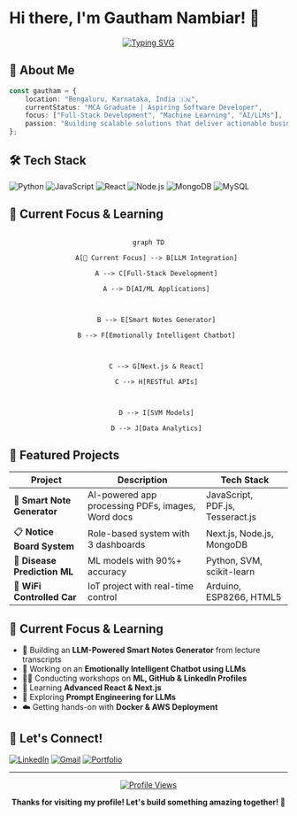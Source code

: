 # Hi there, I'm Gautham Nambiar! 👋

<div align="center">
  
[![Typing SVG](https://readme-typing-svg.herokuapp.com?font=Fira+Code&duration=3000&pause=1000&color=2196F3&center=true&vCenter=true&width=600&lines=Full-Stack+Developer+%7C+AI+Enthusiast;Building+Smart+Solutions+with+LLMs;Passionate+about+Education+%26+Innovation)](https://git.io/typing-svg)

</div>

## 🚀 About Me

```typescript
const gautham = {
    location: "Bengaluru, Karnataka, India 🇮🇳",
    currentStatus: "MCA Graduate | Aspiring Software Developer",
    focus: ["Full-Stack Development", "Machine Learning", "AI/LLMs"],
    passion: "Building scalable solutions that deliver actionable business insights"
};
```

## 🛠️ Tech Stack

![Python](https://img.shields.io/badge/Python-3776AB?style=for-the-badge&logo=python&logoColor=white)
![JavaScript](https://img.shields.io/badge/JavaScript-F7DF1E?style=for-the-badge&logo=javascript&logoColor=black)
![React](https://img.shields.io/badge/React-20232A?style=for-the-badge&logo=react&logoColor=61DAFB)
![Node.js](https://img.shields.io/badge/Node.js-43853D?style=for-the-badge&logo=node.js&logoColor=white)
![MongoDB](https://img.shields.io/badge/MongoDB-4EA94B?style=for-the-badge&logo=mongodb&logoColor=white)
![MySQL](https://img.shields.io/badge/MySQL-00000F?style=for-the-badge&logo=mysql&logoColor=white)

## 🎯 Current Focus & Learning

<div align="center">

  

```mermaid

graph TD

    A[🎯 Current Focus] --> B[LLM Integration]

    A --> C[Full-Stack Development]

    A --> D[AI/ML Applications]

    

    B --> E[Smart Notes Generator]

    B --> F[Emotionally Intelligent Chatbot]

    

    C --> G[Next.js & React]

    C --> H[RESTful APIs]

    

    D --> I[SVM Models]

    D --> J[Data Analytics]

```

</div>

## 🚀 Featured Projects

| Project | Description | Tech Stack |
|---------|-------------|------------|
| 🤖 **Smart Note Generator** | AI-powered app processing PDFs, images, Word docs | JavaScript, PDF.js, Tesseract.js |
| 📋 **Notice Board System** | Role-based system with 3 dashboards | Next.js, Node.js, MongoDB |
| 🏥 **Disease Prediction ML** | ML models with 90%+ accuracy | Python, SVM, scikit-learn |
| 🚗 **WiFi Controlled Car** | IoT project with real-time control | Arduino, ESP8266, HTML5 |

## 🎯 Current Focus & Learning

- 🔬 Building an **LLM-Powered Smart Notes Generator** from lecture transcripts
- 🧠 Working on an **Emotionally Intelligent Chatbot using LLMs**
- 👨‍🏫 Conducting workshops on **ML, GitHub & LinkedIn Profiles**
- 🌱 Learning **Advanced React & Next.js**
- 🚀 Exploring **Prompt Engineering for LLMs**
- ☁️ Getting hands-on with **Docker & AWS Deployment**

## 🤝 Let's Connect!

[![LinkedIn](https://img.shields.io/badge/LinkedIn-0077B5?style=for-the-badge&logo=linkedin&logoColor=white)](https://www.linkedin.com/in/kgnambiar)
[![Gmail](https://img.shields.io/badge/Gmail-D14836?style=for-the-badge&logo=gmail&logoColor=white)](mailto:gauthamkn69@gmail.com)
[![Portfolio](https://img.shields.io/badge/Portfolio-FF5722?style=for-the-badge&logo=todoist&logoColor=white)](https://your-portfolio.com)

---

<div align="center">

[![Profile Views](https://komarev.com/ghpvc/?username=YourGitHubUsername&color=brightgreen&style=flat-square&label=Profile+Views)](https://github.com/YourGitHubUsername)

**Thanks for visiting my profile! Let's build something amazing together! 🚀**

</div>
